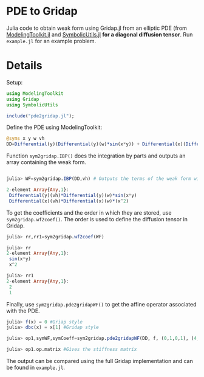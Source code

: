 PDE to Gridap
======

Julia code to obtain weak form using Gridap.jl from an elliptic PDE (from [ModelingToolkit.jl](https://github.com/SciML/ModelingToolkit.jl) and [SymbolicUtils.jl](https://github.com/gridap) **for a diagonal diffusion tensor**. Run `example.jl` for an example problem.

# Details
Setup:

``` julia
using ModelingToolkit
using Gridap
using SymbolicUtils

include("pde2gridap.jl");
```

Define the PDE using ModelingToolkit:

``` julia
@syms x y w vh
DD=Differential(y)(Differential(y)(w)*sin(x*y)) + Differential(x)(Differential(x)(w)*(x^2))
```

Function `sym2gridap.IBP()` does the integration by parts and outputs an array containing the weak form.
``` julia

julia> WF=sym2gridap.IBP(DD,vh) # Outputs the terms of the weak form with vh as the test function

2-element Array{Any,1}:
 Differential(y)(vh)*Differential(y)(w)*sin(x*y)
 Differential(x)(vh)*Differential(x)(w)*(x^2)
```

To get the coefficients and the order in which they are stored, use `sym2gridap.wf2coef()`. The order is used to define the diffusion tensor in Gridap.

``` julia
julia> rr,rr1=sym2gridap.wf2coef(WF)

julia> rr
2-element Array{Any,1}:
 sin(x*y)
 x^2

julia> rr1
2-element Array{Any,1}:
 2
 1

```

Finally, use `sym2gridap.pde2gridapWF()` to get the affine operator associated with the PDE.

``` julia
julia> f(x) = 0 #Griap style
julia> dbc(x) = x[1] #Gridap style

julia> op1,symWF,symCoeff=sym2gridap.pde2gridapWF(DD, f, (0,1,0,1), (4,4), dbc);

julia> op1.op.matrix #Gives the stiffness matrix

```

The output can be compared using the full Gridap implementation and can be found in `example.jl`.
